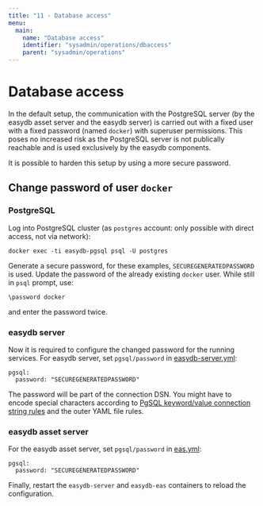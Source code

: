 ```yaml
---
title: "11 - Database access"
menu:
  main:
    name: "Database access"
    identifier: "sysadmin/operations/dbaccess"
    parent: "sysadmin/operations"
---
```

# Database access

In the default setup, the communication with the PostgreSQL server (by the easydb asset server and the easydb server) is carried out with a fixed user with a fixed password (named `docker`) with superuser permissions. This poses no increased risk as the PostgreSQL server is not publically reachable and is used exclusively by the easydb components.

It is possible to harden this setup by using a more secure password.

## Change password of user `docker`

### PostgreSQL

Log into PostgreSQL cluster (as `postgres` account: only possible with direct access, not via network):
```
docker exec -ti easydb-pgsql psql -U postgres
```

Generate a secure password, for these examples, `SECUREGENERATEDPASSWORD` is used. Update the password of the already existing `docker` user. While still in `psql` prompt, use:
```
\password docker
```
and enter the password twice.

### easydb server

Now it is required to configure the changed password for the running services. For easydb server, set `pgsql/password` in [easydb-server.yml](/en/sysadmin/configuration/easydb-server.yml/):
```
pgsql:
  password: "SECUREGENERATEDPASSWORD"
```
The password will be part of the connection DSN. You might have to encode special characters according to [PgSQL keyword/value connection string rules](https://www.postgresql.org/docs/11/libpq-connect.html#id-1.7.3.8.3.5) and the outer YAML file rules.

### easydb asset server

For the easydb asset server, set `pgsql/password` in [eas.yml](/en/sysadmin/configuration/eas/):
```
pgsql:
  password: "SECUREGENERATEDPASSWORD"
```

Finally, restart the `easydb-server` and `easydb-eas` containers to reload the configuration.
